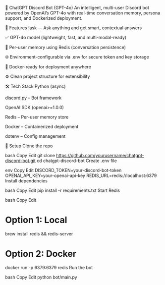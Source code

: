 🤖 ChatGPT Discord Bot (GPT-4o)
An intelligent, multi-user Discord bot powered by OpenAI’s GPT-4o with real-time conversation memory, persona support, and Dockerized deployment.

🧠 Features
!ask <question> — Ask anything and get smart, contextual answers

✅ GPT-4o model (lightweight, fast, and multi-modal-ready)

🧵 Per-user memory using Redis (conversation persistence)

🌐 Environment-configurable via .env for secure token and key storage

🐳 Docker-ready for deployment anywhere

⚙️ Clean project structure for extensibility

🛠 Tech Stack
Python (async)

discord.py – Bot framework

OpenAI SDK (openai>=1.0.0)

Redis – Per-user memory store

Docker – Containerized deployment

dotenv – Config management

🚀 Setup
Clone the repo

bash
Copy
Edit
git clone https://github.com/yourusername/chatgpt-discord-bot.git
cd chatgpt-discord-bot
Create .env file

env
Copy
Edit
DISCORD_TOKEN=your-discord-bot-token
OPENAI_API_KEY=your-openai-api-key
REDIS_URL=redis://localhost:6379
Install dependencies

bash
Copy
Edit
pip install -r requirements.txt
Start Redis

bash
Copy
Edit
# Option 1: Local
brew install redis && redis-server

# Option 2: Docker
docker run -p 6379:6379 redis
Run the bot

bash
Copy
Edit
python bot/main.py
